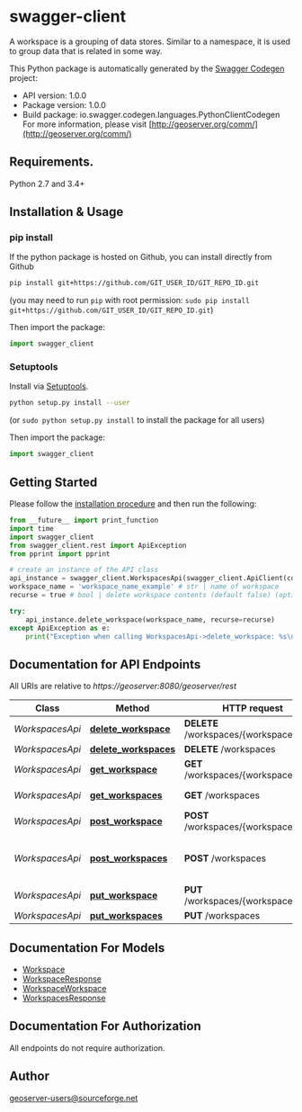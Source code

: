 # swagger-client
A workspace is a grouping of data stores. Similar to a namespace, it is used to group data that is related in some way.

This Python package is automatically generated by the [Swagger Codegen](https://github.com/swagger-api/swagger-codegen) project:

- API version: 1.0.0
- Package version: 1.0.0
- Build package: io.swagger.codegen.languages.PythonClientCodegen
For more information, please visit [http://geoserver.org/comm/](http://geoserver.org/comm/)

## Requirements.

Python 2.7 and 3.4+

## Installation & Usage
### pip install

If the python package is hosted on Github, you can install directly from Github

```sh
pip install git+https://github.com/GIT_USER_ID/GIT_REPO_ID.git
```
(you may need to run `pip` with root permission: `sudo pip install git+https://github.com/GIT_USER_ID/GIT_REPO_ID.git`)

Then import the package:
```python
import swagger_client 
```

### Setuptools

Install via [Setuptools](http://pypi.python.org/pypi/setuptools).

```sh
python setup.py install --user
```
(or `sudo python setup.py install` to install the package for all users)

Then import the package:
```python
import swagger_client
```

## Getting Started

Please follow the [installation procedure](#installation--usage) and then run the following:

```python
from __future__ import print_function
import time
import swagger_client
from swagger_client.rest import ApiException
from pprint import pprint

# create an instance of the API class
api_instance = swagger_client.WorkspacesApi(swagger_client.ApiClient(configuration))
workspace_name = 'workspace_name_example' # str | name of workspace
recurse = true # bool | delete workspace contents (default false) (optional)

try:
    api_instance.delete_workspace(workspace_name, recurse=recurse)
except ApiException as e:
    print("Exception when calling WorkspacesApi->delete_workspace: %s\n" % e)

```

## Documentation for API Endpoints

All URIs are relative to *https://geoserver:8080/geoserver/rest*

Class | Method | HTTP request | Description
------------ | ------------- | ------------- | -------------
*WorkspacesApi* | [**delete_workspace**](docs/WorkspacesApi.md#delete_workspace) | **DELETE** /workspaces/{workspaceName} | 
*WorkspacesApi* | [**delete_workspaces**](docs/WorkspacesApi.md#delete_workspaces) | **DELETE** /workspaces | 
*WorkspacesApi* | [**get_workspace**](docs/WorkspacesApi.md#get_workspace) | **GET** /workspaces/{workspaceName} | Retrieve a layer group
*WorkspacesApi* | [**get_workspaces**](docs/WorkspacesApi.md#get_workspaces) | **GET** /workspaces | Get a list of workspaces
*WorkspacesApi* | [**post_workspace**](docs/WorkspacesApi.md#post_workspace) | **POST** /workspaces/{workspaceName} | 
*WorkspacesApi* | [**post_workspaces**](docs/WorkspacesApi.md#post_workspaces) | **POST** /workspaces | add a new workspace to GeoServer
*WorkspacesApi* | [**put_workspace**](docs/WorkspacesApi.md#put_workspace) | **PUT** /workspaces/{workspaceName} | Update a workspace
*WorkspacesApi* | [**put_workspaces**](docs/WorkspacesApi.md#put_workspaces) | **PUT** /workspaces | 


## Documentation For Models

 - [Workspace](docs/Workspace.md)
 - [WorkspaceResponse](docs/WorkspaceResponse.md)
 - [WorkspaceWorkspace](docs/WorkspaceWorkspace.md)
 - [WorkspacesResponse](docs/WorkspacesResponse.md)


## Documentation For Authorization

 All endpoints do not require authorization.


## Author

geoserver-users@sourceforge.net

